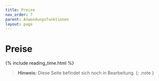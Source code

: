 ```yaml
---
title: Preise
nav_order: 7
parent: Anwendungsfunktionen
layout: page
---
```


# Preise
{% include reading_time.html %}

> **Hinweis:** Diese Seite befindet sich noch in Bearbeitung.
{: .note }
